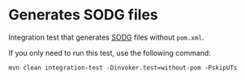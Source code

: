 # Generates SODG files

Integration test that generates [SODG] files without `pom.xml`.

If you only need to run this test, use the following command:

```shell
mvn clean integration-test -Dinvoker.test=without-pom -PskipUTs
```

[SODG]: https://github.com/objectionary/sodg-maven-plugin
